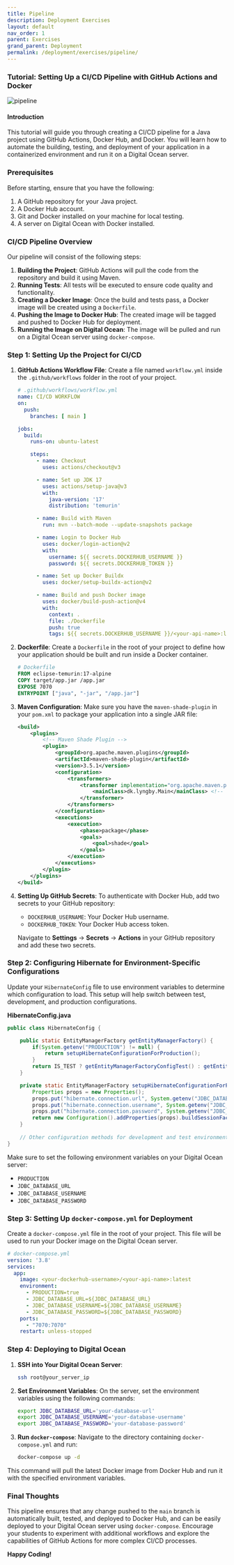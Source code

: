 ```yaml
---
title: Pipeline
description: Deployment Exercises
layout: default
nav_order: 1
parent: Exercises
grand_parent: Deployment
permalink: /deployment/exercises/pipeline/
---
```


### Tutorial: Setting Up a CI/CD Pipeline with GitHub Actions and Docker

![pipeline](./images/cicd-pipeline.png)

#### Introduction
This tutorial will guide you through creating a CI/CD pipeline for a Java project using GitHub Actions, Docker Hub, and Docker. You will learn how to automate the building, testing, and deployment of your application in a containerized environment and run it on a Digital Ocean server.

### Prerequisites
Before starting, ensure that you have the following:
1. A GitHub repository for your Java project.
2. A Docker Hub account.
3. Git and Docker installed on your machine for local testing.
4. A server on Digital Ocean with Docker installed.

### CI/CD Pipeline Overview
Our pipeline will consist of the following steps:

1. **Building the Project**: GitHub Actions will pull the code from the repository and build it using Maven.
2. **Running Tests**: All tests will be executed to ensure code quality and functionality.
3. **Creating a Docker Image**: Once the build and tests pass, a Docker image will be created using a `Dockerfile`.
4. **Pushing the Image to Docker Hub**: The created image will be tagged and pushed to Docker Hub for deployment.
5. **Running the Image on Digital Ocean**: The image will be pulled and run on a Digital Ocean server using `docker-compose`.

### Step 1: Setting Up the Project for CI/CD

1. **GitHub Actions Workflow File**:
   Create a file named `workflow.yml` inside the `.github/workflows` folder in the root of your project.

   ```yaml
   # .github/workflows/workflow.yml
   name: CI/CD WORKFLOW
   on:
     push:
       branches: [ main ]

   jobs:
     build:
       runs-on: ubuntu-latest

       steps:
         - name: Checkout
           uses: actions/checkout@v3

         - name: Set up JDK 17
           uses: actions/setup-java@v3
           with:
             java-version: '17'
             distribution: 'temurin'

         - name: Build with Maven
           run: mvn --batch-mode --update-snapshots package

         - name: Login to Docker Hub
           uses: docker/login-action@v2
           with:
             username: ${{ secrets.DOCKERHUB_USERNAME }}
             password: ${{ secrets.DOCKERHUB_TOKEN }}

         - name: Set up Docker Buildx
           uses: docker/setup-buildx-action@v2

         - name: Build and push Docker image
           uses: docker/build-push-action@v4
           with:
             context: .
             file: ./Dockerfile
             push: true
             tags: ${{ secrets.DOCKERHUB_USERNAME }}/<your-api-name>:latest
   ```

2. **Dockerfile**:
   Create a `Dockerfile` in the root of your project to define how your application should be built and run inside a Docker container.

   ```dockerfile
   # Dockerfile
   FROM eclipse-temurin:17-alpine
   COPY target/app.jar /app.jar
   EXPOSE 7070
   ENTRYPOINT ["java", "-jar", "/app.jar"]
   ```

3. **Maven Configuration**:
   Make sure you have the `maven-shade-plugin` in your `pom.xml` to package your application into a single JAR file:

   ```xml
   <build>
       <plugins>
           <!-- Maven Shade Plugin -->
           <plugin>
               <groupId>org.apache.maven.plugins</groupId>
               <artifactId>maven-shade-plugin</artifactId>
               <version>3.5.1</version>
               <configuration>
                   <transformers>
                       <transformer implementation="org.apache.maven.plugins.shade.resource.ManifestResourceTransformer">
                           <mainClass>dk.lyngby.Main</mainClass> <!-- Update this with your main class -->
                       </transformer>
                   </transformers>
               </configuration>
               <executions>
                   <execution>
                       <phase>package</phase>
                       <goals>
                           <goal>shade</goal>
                       </goals>
                   </execution>
               </executions>
           </plugin>
       </plugins>
   </build>
   ```

4. **Setting Up GitHub Secrets**:
   To authenticate with Docker Hub, add two secrets to your GitHub repository:
    - `DOCKERHUB_USERNAME`: Your Docker Hub username.
    - `DOCKERHUB_TOKEN`: Your Docker Hub access token.

   Navigate to **Settings** → **Secrets** → **Actions** in your GitHub repository and add these two secrets.

### Step 2: Configuring Hibernate for Environment-Specific Configurations

Update your `HibernateConfig` file to use environment variables to determine which configuration to load. This setup will help switch between test, development, and production configurations.

**HibernateConfig.java**

```java
public class HibernateConfig {

    public static EntityManagerFactory getEntityManagerFactory() {
        if(System.getenv("PRODUCTION") != null) {
            return setupHibernateConfigurationForProduction();
        }
        return IS_TEST ? getEntityManagerFactoryConfigTest() : getEntityManagerFactoryConfigDevelopment();
    }

    private static EntityManagerFactory setupHibernateConfigurationForProduction() {
        Properties props = new Properties();
        props.put("hibernate.connection.url", System.getenv("JDBC_DATABASE_URL"));
        props.put("hibernate.connection.username", System.getenv("JDBC_DATABASE_USERNAME"));
        props.put("hibernate.connection.password", System.getenv("JDBC_DATABASE_PASSWORD"));
        return new Configuration().addProperties(props).buildSessionFactory();
    }
    
    // Other configuration methods for development and test environments
}
```

Make sure to set the following environment variables on your Digital Ocean server:
- `PRODUCTION`
- `JDBC_DATABASE_URL`
- `JDBC_DATABASE_USERNAME`
- `JDBC_DATABASE_PASSWORD`

### Step 3: Setting Up `docker-compose.yml` for Deployment

Create a `docker-compose.yml` file in the root of your project. This file will be used to run your Docker image on the Digital Ocean server.

```yaml
# docker-compose.yml
version: '3.8'
services:
  app:
    image: <your-dockerhub-username>/<your-api-name>:latest
    environment:
      - PRODUCTION=true
      - JDBC_DATABASE_URL=${JDBC_DATABASE_URL}
      - JDBC_DATABASE_USERNAME=${JDBC_DATABASE_USERNAME}
      - JDBC_DATABASE_PASSWORD=${JDBC_DATABASE_PASSWORD}
    ports:
      - "7070:7070"
    restart: unless-stopped
```

### Step 4: Deploying to Digital Ocean

1. **SSH into Your Digital Ocean Server**:
   ```bash
   ssh root@your_server_ip
   ```

2. **Set Environment Variables**:
   On the server, set the environment variables using the following commands:

   ```bash
   export JDBC_DATABASE_URL='your-database-url'
   export JDBC_DATABASE_USERNAME='your-database-username'
   export JDBC_DATABASE_PASSWORD='your-database-password'
   ```

3. **Run `docker-compose`**:
   Navigate to the directory containing `docker-compose.yml` and run:

   ```bash
   docker-compose up -d
   ```

This command will pull the latest Docker image from Docker Hub and run it with the specified environment variables.

### Final Thoughts
This pipeline ensures that any change pushed to the `main` branch is automatically built, tested, and deployed to Docker Hub, and can be easily deployed to your Digital Ocean server using `docker-compose`. Encourage your students to experiment with additional workflows and explore the capabilities of GitHub Actions for more complex CI/CD processes.

**Happy Coding!**